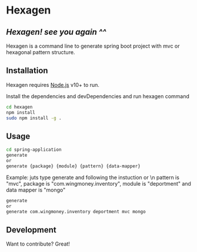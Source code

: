 # Hexagen
## _Hexagen! see you again ^^_

Hexagen is a command line to generate spring boot project with mvc or hexagonal pattern structure.
## Installation

Hexagen requires [Node.js](https://nodejs.org/) v10+ to run.

Install the dependencies and devDependencies and run hexagen command

```sh
cd hexagen
npm install
sudo npm install -g .
```

## Usage

```sh
cd spring-application
generate
or
generate {package} {module} {pattern} {data-mapper}
```
Example: 
juts type generate and following the instuction or \n
pattern is "mvc", package is "com.wingmoney.inventory", module is "deportment" and data mapper is "mongo"
```sh
generate
or 
generate com.wingmoney.inventory deportment mvc mongo
```
## Development

Want to contribute? Great!
